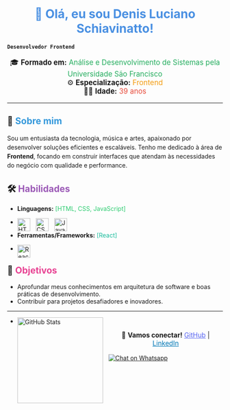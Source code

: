 

# <h1 style="color: #4A90E2; text-align: center;">👋 Olá, eu sou Denis Luciano Schiavinatto!</h1>

**`Desenvolvedor Frontend`**
<p style="text-align: center; font-size: 1.2em;">
🎓 <strong>Formado em:</strong> <span style="color: #27ae60;">Análise e Desenvolvimento de Sistemas pela Universidade São Francisco</span> <br/>
⚙️ <strong>Especialização:</strong> <span style="color: #f39c12;">Frontend</span> <br/>
🧑‍💻 <strong>Idade:</strong> <span style="color: #e74c3c;">39 anos</span>
</p>

---

## 🚀 <span style="color: #3498db;">Sobre mim</span>
<p style="line-height: 1.5;">
Sou um entusiasta da tecnologia, música e artes, apaixonado por desenvolver soluções eficientes e escaláveis. Tenho me dedicado à área de <strong>Frontend</strong>, focando em construir interfaces que atendam às necessidades do negócio com qualidade e performance.
</p>

## 🛠️ <span style="color: #9b59b6;">Habilidades</span>
- <strong>Linguagens:</strong> <span style="color: #2ecc71;">[HTML, CSS, JavaScript]</span>
- <img 
    align="left" 
    alt="HTML"
    title="HTML" 
    width="30px" 
    style="padding-right: 10px;" 
    src="https://cdn.jsdelivr.net/gh/devicons/devicon@latest/icons/html5/html5-original.svg" 
/>
<img 
    align="left" 
    alt="CSS" 
    title="CSS"
    width="30px" 
    style="padding-right: 10px;" 
    src="https://cdn.jsdelivr.net/gh/devicons/devicon@latest/icons/css3/css3-original.svg" 
/>
<img 
    align="left" 
    alt="JavaScript" 
    title="JavaScript"
    width="30px" 
    style="padding-right: 10px;" 
    src="https://cdn.jsdelivr.net/gh/devicons/devicon@latest/icons/javascript/javascript-original.svg" 
/>

- <strong>Ferramentas/Frameworks:</strong> <span style="color: #1abc9c;">[React]</span>
- <img 
    align="left" 
    alt="React"
    title="React" 
    width="30px" 
    style="padding-right: 10px;" 
    src="https://cdn.jsdelivr.net/gh/devicons/devicon@latest/icons/react/react-original.svg" 
/> 

## 🎯 <span style="color: #e84393;">Objetivos</span>
- Aprofundar meus conhecimentos em arquitetura de software e boas práticas de desenvolvimento.  
- Contribuir para projetos desafiadores e inovadores.  

---
 - <img 
    align="left" 
    alt="GitHub Stats" 
    height="200" 
    style="padding-right: 10px;" 
    src="https://github-readme-stats.vercel.app/api?username=denisschiavinatto&show_icons=true&theme=tokyonight&include_all_commits=true&locale=pt-br" 
  />
<p style="text-align: center; font-size: 1.1em;">
💬 <strong>Vamos conectar!</strong>  
<a href="https://github.com/denisschiavinatto" style="color: #5865F2;">GitHub</a> | <a href="https://linkedin.com/in/seu-usuario" style="color: #0077B5;">LinkedIn</a>
</p>

<a aria-label="Chat on Whatsapp" href="https://wa.me/5511975954285">
<img alt="Chat on Whatsapp" src="WhatsAppButtonGreenLarge.svg"/>
<a/>
